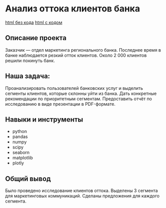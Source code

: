 # Анализ оттока клиентов банка
[html без кода](https://stavrov44.github.io/Portfolio/bank_churn/P14_Portfolio_text_only.html)
[html с кодом](https://stavrov44.github.io/Portfolio/bank_churn/P14_Portfolio_full.html)

## Описание проекта
Заказчик — отдел маркетинга регионального банка.
Последнее время в банке наблюдается резкий отток клиентов. Около 2 000 клиентов решили покинуть банк.
## Наша задача:
Проанализировать пользователей банковских услуг и выделить сегменты клиентов, которые склонны уйти из банка. Дать конкретные рекомендации по приоритетным сегментам. Предоставить отчёт по исследованию в виде презентации в PDF-формате.
## Навыки и инструменты
- python
- pandas
- numpy
- scipy
- seaborn
- matplotlib
- plotly

## Общий вывод
Было проведено исследование клиентов оттока. Выделены 3 сегмента для маркетинговых коммуникаций. Сделаны предложения для каждого сегмента.
